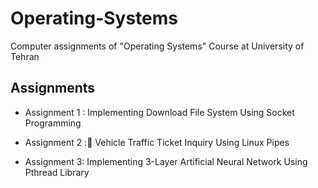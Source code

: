 Operating-Systems
=================

Computer assignments of "Operating Systems" Course at University of Tehran

Assignments
-----------

-   Assignment 1 : Implementing Download File System Using Socket Programming

-   Assignment 2 : ٰVehicle Traffic Ticket Inquiry Using Linux Pipes

-   Assignment 3: Implementing 3-Layer Artificial Neural Network Using Pthread
    Library
